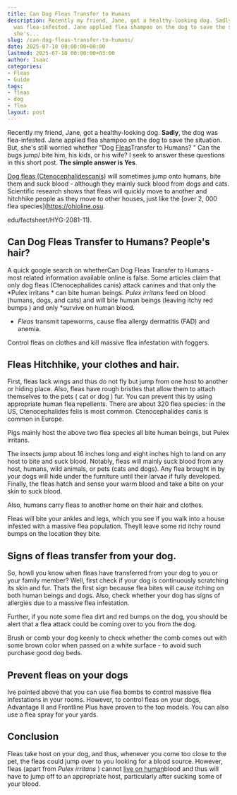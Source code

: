 ```yaml
---
title: Can Dog Fleas Transfer to Humans
description: Recently my friend, Jane, got a healthy-looking dog. Sadly , the dog
  was flea-infested. Jane applied flea shampoo on the dog to save the situation. But,
  she's...
slug: /can-dog-fleas-transfer-to-humans/
date: 2025-07-10 00:00:00+00:00
lastmod: 2025-07-10 00:00:00+03:00
author: Isaac
categories:
- Fleas
- Guide
tags:
- fleas
- dog
- flea
layout: post
---
```

Recently my friend, Jane, got a healthy-looking dog. **Sadly**, the dog was flea-infested. Jane applied flea shampoo on the dog to save the situation. But, she's still worried whether "Dog [Fleas](https://pestpolicy.com/dog-has-fleas-and-sleeps-in-my-bed/)Transfer to Humans? " Can the bugs jump/ bite him, his kids, or his wife? I seek to answer these questions in this short post. **The simple answer is Yes**.

[Dog fleas (Ctenocephalidescanis](https://pestpolicy.com/best-[flea](https://pestpolicy.com/how-to-tell-if-your-dog-has-fleas/)-combs-for-dogs/)) will sometimes jump onto humans, bite them and suck blood - although they mainly suck blood from dogs and cats. Scientific research shows that fleas will quickly move to another and hitchhike people as they move to other houses, just like the [over 2, 000 flea species](https://ohioline.osu.

edu/factsheet/HYG-2081-11).

##  Can Dog Fleas Transfer to Humans? People's hair?

A quick google search on whetherCan Dog Fleas Transfer to Humans - most related information available online is false. Some articles claim that only dog fleas (Ctenocephalides canis) attack canines and that only the *Pulex irritans * can bite human beings. *Pulex irritans* feed on blood (humans, dogs, and cats) and will bite human beings (leaving itchy red bumps ) and only *survive on human blood.

* *Fleas* transmit tapeworms, cause flea allergy dermatitis (FAD) and anemia.

Control fleas on clothes and kill massive flea infestation with foggers.

##  Fleas Hitchhike, your clothes and hair.

First, fleas lack wings and thus do not fly but jump from one host to another or hiding place. Also, fleas have rough bristles that allow them to attach themselves to the pets ( cat or dog ) fur. You can prevent this by using appropriate human flea repellents. There are about 320 flea species: in the US, Ctenocephalides felis is most common. Ctenocephalides canis is common in Europe.

Pigs mainly host the above two flea species all bite human beings, but Pulex irritans.

The insects jump about 16 inches long and eight inches high to land on any host to bite and suck blood. Notably, fleas will mainly suck blood from any host, humans, wild animals, or pets (cats and dogs). Any flea brought in by your dogs will hide under the furniture until their larvae if fully developed. Finally, the fleas hatch and sense your warm blood and take a bite on your skin to suck blood.

Also, humans carry fleas to another home on their hair and clothes.

Fleas will bite your ankles and legs, which you see if you walk into a house infested with a massive flea population. Theyll leave some rid itchy round bumps on the location they bite.

##  Signs of fleas transfer from your dog.

So, howll you know when fleas have transferred from your dog to you or your family member? Well, first check if your dog is continuously scratching its skin and fur. Thats the first sign because flea bites will cause itching on both human beings and dogs. Also, check whether your dog has signs of allergies due to a massive flea infestation.

Further, if you note some flea dirt and red bumps on the dog, you should be alert that a flea attack could be coming over to you from the dog.

Brush or comb your dog keenly to check whether the comb comes out with some brown color when passed on a white surface - to avoid such purchase good dog beds.

##  Prevent fleas on your dogs

Ive pointed above that you can use flea bombs to control massive flea infestations in your rooms. However, to control fleas on your dogs, Advantage II and Frontline Plus have proven to the top models. You can also use a flea spray for your yards.

##  Conclusion

Fleas take host on your dog, and thus, whenever you come too close to the pet, the fleas could jump over to you looking for a blood source. However, fleas (apart from *Pulex irritans* ) cannot [live on human](https://pestpolicy.com/can-fleas-live-in-human-hair/)blood and thus will have to jump off to an appropriate host, particularly after sucking some of your blood.
